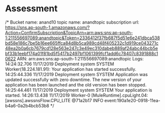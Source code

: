 # Assessment
/*
Bucket name: anand10
topic name: anandtopic
subscription url: https://sns.ap-south-1.amazonaws.com/?Action=ConfirmSubscription&TopicArn=arn:aws:sns:ap-south-1:211556697089:anandtopic&Token=2336412f37fb687f5d51e6e241dbca538bd58e186c7be5b16ee665ffca84d8b5ca989cd48f405232c1d919ce043271c48ea2b0a6cb7679cd128e563e247c3e49ec310dabeb889af24abc44bcb5ebf33b1eebf174a01f81bd5f5417b2497bf1061399fcf1add6c78407c8391888c10622
ARN: arn:aws:sns:ap-south-1:211556697089:anandtopic
Logs: 
14:24:32.706     11/17/2019     Deployment     system     SYSTEM
Worker(18.224.181.91): Your application has started successfully.
14:25:44.336     11/17/2019     Deployment     system     SYSTEM
Application was updated successfully with zero downtime. The new version of your application has been launched and the old version has been stopped.
14:25:44.461     11/17/2019     Deployment     system     SYSTEM
Your application is started.
14:26:13.438     11/17/2019     Worker-0     [MuleRuntime].cpuLight.04: [awssns].awssnsFlow.CPU_LITE @71a2b17     INFO
event:190a1e20-0918-11ea-b4a6-0a2b4bcb53b8 
*/
